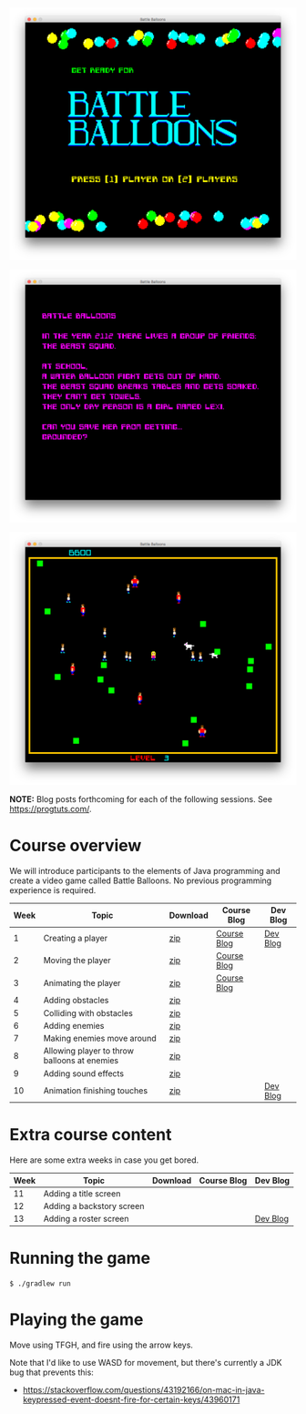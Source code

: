 ![Screenshot](screenshots/bb-title.png)

![Screenshot](screenshots/bb-backstory.png)

![Screenshot](screenshots/bb-arena.png)

**NOTE:** Blog posts forthcoming for each of the following sessions. See https://progtuts.com/.

# Course overview

We will introduce participants to the elements of Java programming and create a video game called Battle Balloons. No
previous programming experience is required.

| Week | Topic | Download | Course Blog | Dev Blog |
| ---- | ----- | -------- | ----------- | -------- |
| 1 | Creating a player | [zip](https://github.com/williewheeler/battle-balloons-course/archive/week01.zip) | [Course Blog](https://medium.com/programming-for-kids/battle-balloons-week-1-8f0674656950) | [Dev Blog](https://progtuts.com/post/retro-lores-games-with-java2d/) |
| 2 | Moving the player | [zip](https://github.com/williewheeler/battle-balloons-course/archive/week02.zip) | [Course Blog](https://medium.com/programming-for-kids/battle-balloons-week-2-77566fc00577) | |
| 3 | Animating the player | [zip](https://github.com/williewheeler/battle-balloons-course/archive/week03.zip) | [Course Blog](https://medium.com/programming-for-kids/battle-balloons-week-3-4f7675554ae6) | |
| 4 | Adding obstacles | [zip](https://github.com/williewheeler/battle-balloons-course/archive/week04.zip) | | |
| 5 | Colliding with obstacles | [zip](https://github.com/williewheeler/battle-balloons-course/archive/week05.zip) | | |
| 6 | Adding enemies | [zip](https://github.com/williewheeler/battle-balloons-course/archive/week06.zip) | | |
| 7 | Making enemies move around | [zip](https://github.com/williewheeler/battle-balloons-course/archive/week07.zip) | | |
| 8 | Allowing player to throw balloons at enemies | [zip](https://github.com/williewheeler/battle-balloons-course/archive/week08.zip) | | |
| 9 | Adding sound effects | [zip](https://github.com/williewheeler/battle-balloons-course/archive/week09.zip) | | |
| 10 | Animation finishing touches | [zip](https://github.com/williewheeler/battle-balloons-course/archive/week10.zip) | | [Dev Blog](https://progtuts.com/post/sprite-spaghettification/) |

# Extra course content

Here are some extra weeks in case you get bored.

| Week | Topic | Download | Course Blog | Dev Blog |
| ---- | ----- | -------- | ----------- | -------- |
| 11 | Adding a title screen | | | |
| 12 | Adding a backstory screen | | | |
| 13 | Adding a roster screen | | | [Dev Blog](https://progtuts.com/post/blinking-as-a-random-variable/) |

# Running the game

    $ ./gradlew run

# Playing the game

Move using TFGH, and fire using the arrow keys.

Note that I'd like to use WASD for movement, but there's currently a JDK bug that prevents this:

- https://stackoverflow.com/questions/43192166/on-mac-in-java-keypressed-event-doesnt-fire-for-certain-keys/43960171

